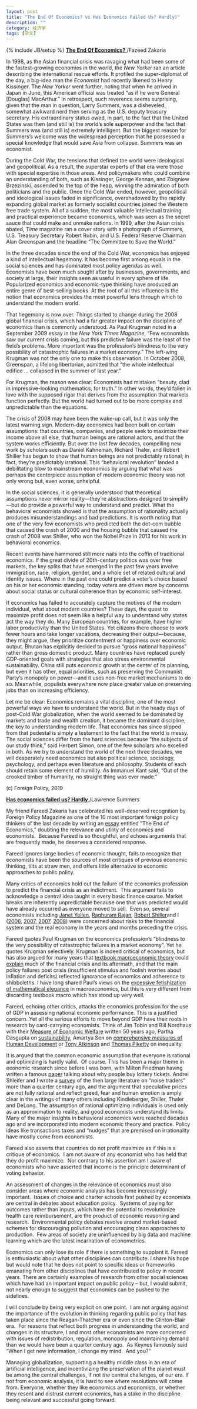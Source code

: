 ```yaml
---
layout: post
title: "The End Of Economics? vs Has Economics Failed Us? Hardly)"
description: ""
category: 经济学
tags: [杂文]
---
```

{% include JB/setup %}
<a href="https://fareedzakaria.com/columns/2019/1/22/the-end-of-economics"><strong>The End Of Economics?</strong> </a>
  /Fazeed Zakaria


<p>In 1998, as the Asian financial crisis was ravaging what had been some of the fastest-growing economies in the world, the&nbsp;<em>New Yorker&nbsp;</em>ran an article describing the international rescue efforts. It profiled the super-diplomat of the day, a big-idea man the&nbsp;<em>Economist&nbsp;</em>had recently likened to Henry Kissinger. The&nbsp;<em>New Yorker&nbsp;</em>went further, noting that when he arrived in Japan in June, this American official was treated “as if he were General [Douglas] MacArthur.” In retrospect, such reverence seems surprising, given that the man in question, Larry Summers, was a disheveled, somewhat awkward nerd then serving as the U.S. deputy treasury secretary. His extraordinary status owed, in part, to the fact that the United States was then (and still is) the world’s sole superpower and the fact that Summers was (and still is) extremely intelligent. But the biggest reason for Summers’s welcome was the widespread perception that he possessed a special knowledge that would save Asia from collapse. Summers was an economist.</p><p>During the Cold War, the tensions that defined the world were ideological and geopolitical. As a result, the superstar experts of that era were those with special expertise in those areas. And policymakers who could combine an understanding of both, such as Kissinger, George Kennan, and Zbigniew Brzezinski, ascended to the top of the heap, winning the admiration of both politicians and the public. Once the Cold War ended, however, geopolitical and ideological issues faded in significance, overshadowed by the rapidly expanding global market as formerly socialist countries joined the Western free trade system. All of a sudden, the most valuable intellectual training and practical experience became economics, which was seen as the secret sauce that could make and unmake nations. In 1999, after the Asian crisis abated,&nbsp;<em>Time&nbsp;</em>magazine ran a cover story with a photograph of Summers, U.S. Treasury Secretary Robert Rubin, and U.S. Federal Reserve Chairman Alan Greenspan and the headline “The Committee to Save the World.”</p><p>In the three decades since the end of the Cold War, economics has enjoyed a kind of intellectual hegemony.&nbsp;It has become first among equals in the social sciences and has dominated most&nbsp;policy agendas as well. Economists have been much sought after by businesses, governments, and society at large, their insights seen as useful in every sphere of life. Popularized economics and economic-type thinking have produced an entire genre of best-selling books. At the root of all this influence is the notion that economics provides the most powerful lens through which to understand the modern world.</p><p>That hegemony is now over. Things started to change during the 2008 global financial crisis, which had a far greater impact on the discipline of economics than is commonly understood. As Paul Krugman noted in a September 2009 essay in the&nbsp;<em>New York Times Magazine</em>, “Few economists saw our current crisis coming, but this predictive failure was the least of the field’s problems. More important was the profession’s blindness to the very possibility of catastrophic failures in a market economy.” The left-wing Krugman was not the only one to make this observation. In October 2008, Greenspan, a lifelong libertarian, admitted that “the whole intellectual edifice … collapsed in the summer of last year.”</p><p>For Krugman, the reason was clear: Economists had mistaken “beauty, clad in impressive-looking mathematics, for truth.” In other words, they’d fallen in love with the supposed rigor that derives from the assumption that markets function perfectly. But the world had turned out to be more complex and unpredictable than the equations.</p><p>The crisis of 2008 may have been the wake-up call, but it was only the latest warning sign. Modern-day economics had been built on certain assumptions: that countries, companies, and people seek to maximize their income above all else, that human beings are rational actors, and that the system works efficiently. But over the last few decades, compelling new work by scholars such as Daniel Kahneman, Richard Thaler, and Robert Shiller has begun to show that human beings are not predictably rational; in fact, they’re predictably irrational. This “behavioral revolution” landed a debilitating blow to mainstream economics by arguing that what was perhaps the centerpiece assumption of modern economic theory was not only wrong but, even worse, unhelpful.</p><p>In the social sciences, it is generally understood that theoretical assumptions never mirror reality—they’re abstractions designed to simplify—but do provide a powerful way to understand and predict. What the behavioral economists showed is that the assumption of rationality actually produces misunderstandings and bad predictions. It is worth noting that one of the very few economists who predicted both the dot-com bubble that caused the crash of 2000 and the housing bubble that caused the crash of 2008 was Shiller, who won the Nobel Prize in 2013 for his work in behavioral economics.</p><p>Recent events have hammered still more nails into the coffin of traditional economics. If the great divide of 20th-century politics was over free markets, the key splits that have emerged in the past few years involve immigration, race, religion, gender, and a whole set of related cultural and identity issues. Where in the past one could predict a voter’s choice based on his or her economic standing, today voters are driven more by concerns about social status or cultural coherence than by economic self-interest.</p><p>If economics has failed to accurately capture the motives of the modern individual, what about modern countries? These days, the quest to maximize profit does not seem like a helpful way to understand why states act the way they do. Many European countries, for example, have higher labor&nbsp;productivity than the United States. Yet citizens there choose to work fewer hours and take longer vacations, decreasing their output—because, they might argue, they prioritize contentment or happiness over economic output. Bhutan has explicitly decided to pursue “gross national happiness” rather than gross domestic product. Many countries have replaced purely GDP-oriented goals with strategies that also stress environmental sustainability. China still puts economic growth at the center of its planning, but even it has other, equal priorities, such as preserving the Communist Party’s monopoly on power—and it uses non-free market mechanisms to do so. Meanwhile, populists everywhere now place greater value on preserving jobs than on increasing efficiency.</p><p>Let me be clear: Economics remains a vital discipline, one of the most powerful ways we have to understand the world.&nbsp;But in the heady days of post-Cold War globalization, when the world seemed to be dominated by markets and trade and wealth creation, it became the dominant discipline, the key to understanding modern life. That economics has since slipped from that pedestal is simply a testament to the fact that the world is messy. The social sciences differ from the hard sciences because “the subjects of our study think,” said Herbert Simon, one of the few scholars who excelled in both. As we try to understand the world of the next three decades, we will desperately need economics but also political science, sociology, psychology, and perhaps even literature and philosophy. Students of each should retain some element of humility. As Immanuel Kant said, “Out of the crooked timber of humanity, no straight thing was ever made.”</p><p>(c) Foreign Policy, 2019</p>
<p> </p>
<p> </p>
<p> </p>

<a href="http://larrysummers.com/2019/01/24/36810/"><strong>Has economics failed us? Hardly</strong> </a>
  /Lawrence Summers

<p>My friend Fareed Zakaria has celebrated his well-deserved recognition by Foreign Policy Magazine as one of the 10 most important foreign policy thinkers of the last decade by writing an <a href="https://foreignpolicy.com/gt-essay/the-end-of-economics-fareed-zakaria/">essay</a> entitled “The End of Economics,” doubting the relevance and utility of economics and economists.&nbsp; Because Fareed is so thoughtful, and echoes arguments that are frequently made, he deserves a considered response.<span id="more-36810"></span></p>
<p>Fareed ignores large bodies of economic thought, fails to recognize that economists have been the sources of most critiques of previous economic thinking, tilts at straw men, and offers little alternative to economic approaches to public policy.</p>
<p>Many critics of economics hold out the failure of the economics profession to predict the financial crisis as an indictment.&nbsp; This argument fails to acknowledge a central idea taught in every basic finance course. Market breaks are inherently unpredictable because one that was predicted would have already occurred as everyone moved to sell.&nbsp; Even so, several economists including <a href="https://www.frbsf.org/our-district/press/presidents-speeches/yellen-speeches/2007/september/recent-financial-developments-and-the-u-s-economic-outlook-san-francisco/">Janet Yellen</a>, <a href="https://www.imf.org/en/News/Articles/2015/09/28/04/53/sp082705">Raghuram Rajan</a>, <a href="https://www.npr.org/templates/story/story.php?storyId=4679264">Robert Shiller</a>and I (<a href="https://www.ft.com/content/f4056796-950e-11db-a911-0000779e2340#axzz2aRRWWnZN">2006</a>,&nbsp;<a href="https://www.ft.com/content/fda4255c-daf1-11db-ba4d-000b5df10621#axzz2aRRWWnZN">2007</a>, <a href="https://www.ft.com/content/b56079a8-9b71-11dc-8aad-0000779fd2ac#axzz2aRRWWnZN">2007</a>, <a href="https://delong.typepad.com/larry-summers-stanford-march-7-2008.pdf">2008</a>) were concerned about risks to the financial system and the real economy in the years and months preceding the crisis.</p>
<p>Fareed quotes Paul Krugman on the economics profession’s “blindness to the very possibility of catastrophic failures in a market economy”. Yet he quotes Krugman selectively. Krugman is indeed critical of economics, but has also argued for many years that <a href="https://www.nytimes.com/2018/09/16/opinion/what-do-we-actually-know-about-the-economy-wonkish.html">textbook macroeconomic theory</a> could <a href="https://www.nytimes.com/2015/04/17/opinion/paul-krugman-that-old-time-economics.html">explain</a> much of the financial crisis and its aftermath, and that the main policy failures post crisis (insufficient stimulus and foolish worries about inflation and deficits) reflected ignorance of economics and adherence to shibboleths. I have long shared Paul’s views on the <a href="http://faculty.econ.ucdavis.edu/faculty/kdsalyer/LECTURES/Ecn200e/summers_illusion.pdf"> excessive fetishization of mathematical elegance</a> in macroeconomics, but this is very different from discarding textbook macro which has stood up very well.</p>
<p>Fareed, echoing other critics, attacks the economics profession for the use of GDP in assessing national economic performance. This is a justified concern. Yet all the serious efforts to move beyond GDP have their roots in research by card-carrying economists.&nbsp;Think of Jim Tobin and Bill Nordhaus with their <a href="https://www.nber.org/chapters/c7620.pdf">Measure of Economic Welfare</a> written 50 years ago, Partha Dasgupta on <a href="http://www.oxfordscholarship.com/view/10.1093/0199247889.001.0001/acprof-9780199247882">sustainability</a>, Amartya Sen on <a href="https://scholar.harvard.edu/sen/publications/capability-and-well-being-0">comprehensive measures of Human Development</a> or <a href="http://www.hup.harvard.edu/catalog.php?isbn=9780674504769">Tony Atkinson</a> and <a href="http://www.hup.harvard.edu/catalog.php?isbn=9780674430006&amp;content=reviews">Thomas Piketty</a> on inequality.</p>
<p>It is argued that the common economic assumption that everyone is rational and optimizing is hardly valid.&nbsp; Of course.&nbsp;This has been a major theme in economic research since before I was born, with Milton Friedman having written a famous <a href="http://home.uchicago.edu/~vlima/courses/econ200/spring01/friedman.pdf"> paper</a> talking about why people buy lottery tickets. Andrei Shleifer and I wrote a <a href="https://www.aeaweb.org/articles?id=10.1257/jep.4.2.19">survey</a> of the then large literature on “noise traders” more than a quarter century ago, and the argument that speculative prices are not fully rational and reflect greed, fear and human emotion is amply clear in the writings of many others including Kindleberger, Shiller, Thaler and DeLong.&nbsp;The assumption of rational optimizing individuals is used only as an approximation to reality, and good economists understand its limits. Many of the major insights in behavioral economics were reached decades ago and are incorporated into modern economic theory and practice. Policy ideas like transactions taxes and “nudges” that are premised on irrationality have mostly come from economists.</p>
<p>Fareed also asserts that countries do not profit maximize as if this is a critique of economics.&nbsp; I am not aware of any economist who has held that they do profit maximize.&nbsp; Nor contrary to his assertion am I aware of economists who have asserted that income is the principle determinant of voting behavior.</p>
<p>An assessment of changes in the relevance of economics must also consider areas where economic analysis has become increasingly important.&nbsp; Issues of choice and charter schools first pushed by economists are central in debates about education policy.&nbsp; Systems of paying for outcomes rather than inputs, which have the potential to revolutionize health care reimbursement, are the product of economic reasoning and research.&nbsp; Environmental policy debates revolve around market-based schemes for discouraging pollution and encouraging clean approaches to production.&nbsp; Few areas of society are uninfluenced by big data and machine learning which are the latest incarnation of econometrics.</p>
<p>Economics can only lose its role if there is something to supplant it. Fareed is enthusiastic about what other disciplines can contribute. I share his hope but would note that he does not point to specific ideas or frameworks emanating from other disciplines that have contributed to policy in recent years. There are certainly examples of research from other social sciences which have had an important impact on public policy – but, I would submit, not nearly enough to suggest that economics can be pushed to the sidelines.</p>
<p>I will conclude by being very explicit on one point.&nbsp; I am not arguing against the importance of the evolution in thinking regarding public policy that has taken place since the Reagan-Thatcher era or even since the Clinton-Blair era.&nbsp; For reasons that reflect both progress in understanding the world, and changes in its structure, I and most other economists are more concerned with issues of redistribution, regulation, monopoly and maintaining demand than we would have been a quarter century ago.&nbsp; As Keynes famously said “When I get new information, I change my mind.&nbsp; And you?”</p>
<p>Managing globalization, supporting a healthy middle class in an era of artificial intelligence, and incentivizing the preservation of the planet must be among the central challenges, if not <em>the </em>central challenges, of our era. If not from economic analysis, it is hard to see where resolutions will come from. Everyone, whether they like economics and economists, or whether they resent and distrust current economics, has a stake in the discipline being relevant and successful going forward.</p>
